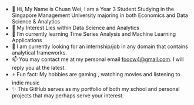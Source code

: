 - 👋 Hi, My Name is Chuan Wei, I am a Year 3 Student Studying in the Singapore Management University majoring in both Economics and Data Science & Analytics
- 👀 My Interest Lies within Data Science and Analytics 
- 🌱 I’m currently learning Time Series Analysis and Machine Learning Applications
- 💞️ I am currently looking for an internship/job in any domain that contains analytical frameworks.
- 📫 You may contact me at my personal email foocw4@gmail.com. I will reply you at the latest.
- ⚡ Fun fact: My hobbies are gaming , watching movies and listening to indie music
- ✨ This GitHub serves as my portfolio of both my school and personal projects that may perhaps serve your interest.

<!---
foofooweiwei/foofooweiwei is a ✨ special ✨ repository because its `README.md` (this file) appears on your GitHub profile.
You can click the Preview link to take a look at your changes.
--->
